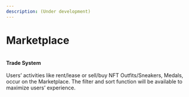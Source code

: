 ```yaml
---
description: (Under development)
---
```


# Marketplace

\
**Trade System** \
\
Users’ activities like rent/lease or sell/buy NFT Outfits/Sneakers, Medals, occur on the Marketplace. The filter and sort function will be available to maximize users’ experience.



